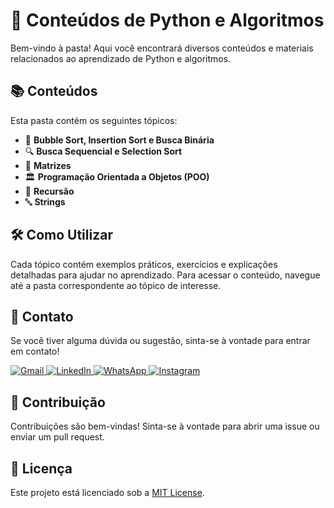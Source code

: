 # 📂 Conteúdos de Python e Algoritmos

Bem-vindo à pasta! Aqui você encontrará diversos conteúdos e materiais relacionados ao aprendizado de Python e algoritmos.

## 📚 Conteúdos

Esta pasta contém os seguintes tópicos:

- 🔄 **Bubble Sort, Insertion Sort e Busca Binária**
- 🔍 **Busca Sequencial e Selection Sort**
- 🧮 **Matrizes**
- 🏛️ **Programação Orientada a Objetos (POO)**
- 🔁 **Recursão**
- 🔤 **Strings**

## 🛠️ Como Utilizar

Cada tópico contém exemplos práticos, exercícios e explicações detalhadas para ajudar no aprendizado. Para acessar o conteúdo, navegue até a pasta correspondente ao tópico de interesse.

## 💬 Contato

Se você tiver alguma dúvida ou sugestão, sinta-se à vontade para entrar em contato!

<p align="left">
  <a href="mailto:pablocaballero07@gmail.com" title="Gmail">
    <img src="https://img.shields.io/badge/-Gmail-FF0000?style=flat-square&labelColor=FF0000&logo=gmail&logoColor=white" alt="Gmail"/>
  </a>
  <a href="https://www.linkedin.com/in/pabl0maciel" title="LinkedIn">
    <img src="https://img.shields.io/badge/-Linkedin-0e76a8?style=flat-square&logo=Linkedin&logoColor=white" alt="LinkedIn"/>
  </a>
  <a href="https://wa.me/11963934212" title="WhatsApp">
    <img src="https://img.shields.io/badge/-WhatsApp-25d366?style=flat-square&labelColor=25d366&logo=whatsapp&logoColor=white" alt="WhatsApp"/>
  </a>
  <a href="https://www.instagram.com/pabl0maciel" title="Instagram">
    <img src="https://img.shields.io/badge/-Instagram-DF0174?style=flat-square&labelColor=DF0174&logo=instagram&logoColor=white" alt="Instagram"/>
  </a>
</p>

## 📝 Contribuição

Contribuições são bem-vindas! Sinta-se à vontade para abrir uma issue ou enviar um pull request.

## 📄 Licença

Este projeto está licenciado sob a [MIT License](LICENSE).
